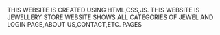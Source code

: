 THIS WEBSITE IS CREATED USING HTML,CSS,JS. THIS WEBSITE IS JEWELLERY STORE WEBSITE SHOWS ALL CATEGORIES OF JEWEL AND LOGIN PAGE,ABOUT US,CONTACT,ETC. PAGES
